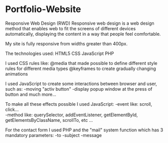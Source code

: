 # Portfolio-Website
Responsive Web Design (RWD) Responsive web design is a web design method that enables web to fit the screens of different devices automatically, displaying the content in a way that people feel comfortable.

My site is fully responsive from widths greater than 400px.


The technologies used:
    HTML5
    CSS
    JavaScript
    PHP
    
I used CSS rules like:
@media that made possible to define different style rules for different media types
@keyframes to create gradually changing animations

I used JavaScript to create some interactions between browser and user, such as:
-moving "activ button"
-display popup window at the press of button and much more...

To make all these effects possible I used JavaScript:
-event like: scroll, click...                   
-method like: querySelector, addEventListener, getElementById, getElementsByClassName, scrollTo, etc ...

For the contact form I used PHP and the "mail" system function which has 3 mandatory parameters:
-to
-subject
-message
        


